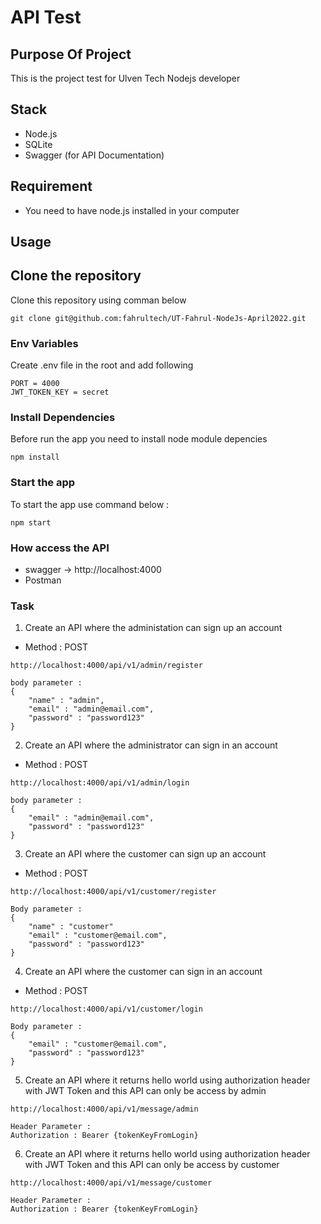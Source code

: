 # API Test

## Purpose Of Project
This is the project test for Ulven Tech Nodejs developer

## Stack
- Node.js
- SQLite
- Swagger (for API Documentation)

## Requirement
- You need to have node.js installed in your computer

## Usage
## Clone the repository
Clone this repository using comman below
```
git clone git@github.com:fahrultech/UT-Fahrul-NodeJs-April2022.git
```

### Env Variables
Create .env file in the root and add following
```
PORT = 4000
JWT_TOKEN_KEY = secret
```
### Install Dependencies
Before run the app you need to install node module depencies
```
npm install
```
### Start the app
To start the app use command below :
```
npm start
```

### How access the API
- swagger -> http://localhost:4000
- Postman

### Task
1. Create an API where the administation can sign up an account
- Method : POST
```
http://localhost:4000/api/v1/admin/register

body parameter :
{
    "name" : "admin",
    "email" : "admin@email.com",
    "password" : "password123"
}
```
2. Create an API where the administrator can sign in an account
- Method : POST
```
http://localhost:4000/api/v1/admin/login

body parameter :
{
    "email" : "admin@email.com",
    "password" : "password123"
}
```
3. Create an API where the customer can sign up an account
- Method : POST
```
http://localhost:4000/api/v1/customer/register

Body parameter :
{
    "name" : "customer"
    "email" : "customer@email.com",
    "password" : "password123"
}
```
4. Create an API where the customer can sign in an account
- Method : POST
```
http://localhost:4000/api/v1/customer/login

Body parameter :
{
    "email" : "customer@email.com",
    "password" : "password123"
}
```

5. Create an API where it returns hello world using authorization header with JWT Token and this API can only be access by admin
```
http://localhost:4000/api/v1/message/admin

Header Parameter :
Authorization : Bearer {tokenKeyFromLogin}
```

6. Create an API where it returns hello world using authorization header with JWT Token and this API can only be access by customer
```
http://localhost:4000/api/v1/message/customer

Header Parameter :
Authorization : Bearer {tokenKeyFromLogin}
```